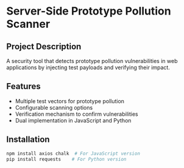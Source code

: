 # Server-Side Prototype Pollution Scanner

## Project Description
A security tool that detects prototype pollution vulnerabilities in web applications by injecting test payloads and verifying their impact.

## Features
- Multiple test vectors for prototype pollution
- Configurable scanning options
- Verification mechanism to confirm vulnerabilities
- Dual implementation in JavaScript and Python

## Installation
```bash
npm install axios chalk  # For JavaScript version
pip install requests    # For Python version
